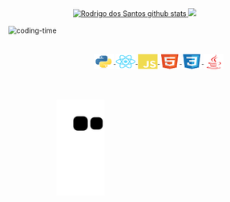 

<div align="center">
  <a href="https://github.com/RodrigodSantos">
  <img height="180em" src="https://github-readme-stats.vercel.app/api?username=RodrigodSantos&show_icons=true&count_private=true&hide_border=true&theme=highcontrast" alt="Rodrigo dos Santos github stats" /> 
  <img height="180em" src="https://github-readme-stats.vercel.app/api/top-langs/?username=RodrigodSantos&layout=compact&hide_border=true&theme=highcontrast" />
</div>
<div  align="center">
  <div style="display: inline_block"><br>
    <img align="left" height="200" alt="coding-time" src="https://cdn.discordapp.com/attachments/576084553148530689/1040598768887795732/Wtpp.gif">
    <br>
    <h1 align="center"></h1>
    <img align="center" alt="Rodrigo-Python" height="30" width="40" src="https://raw.githubusercontent.com/devicons/devicon/master/icons/python/python-original.svg">
    <img align="center" alt="Rodrigo-React" height="30" width="40" src="https://raw.githubusercontent.com/devicons/devicon/master/icons/react/react-original.svg">
    <img align="center" alt="Rodrigo-Js" height="30" width="40" src="https://raw.githubusercontent.com/devicons/devicon/master/icons/javascript/javascript-plain.svg">
    <img align="center" alt="Rodrigo-HTML" height="30" width="40" src="https://raw.githubusercontent.com/devicons/devicon/master/icons/html5/html5-original.svg">
    <img align="center" alt="Rodrigo-CSS" height="30" width="40" src="https://raw.githubusercontent.com/devicons/devicon/master/icons/css3/css3-original.svg">
    <img align="center" alt="Rodrigo-Java" height="30" width="40" src="https://raw.githubusercontent.com/devicons/devicon/master/icons/java/java-plain.svg">
    
  </div>
</div>
  
  ##
<br>
<div> 

 ![snake gif](https://github.com/RodrigodSantos/RodrigodSantos/blob/output/github-contribution-grid-snake.svg)

</div>
